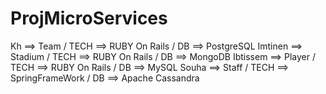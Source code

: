 # ProjMicroServices

Kh ==>  Team / TECH ==> RUBY On Rails / DB ==> PostgreSQL 
Imtinen ==> Stadium / TECH ==> RUBY On Rails / DB ==> MongoDB
Ibtissem ==> Player / TECH ==> RUBY On Rails / DB ==> MySQL 
Souha ==> Staff  / TECH ==> SpringFrameWork / DB ==> Apache Cassandra
